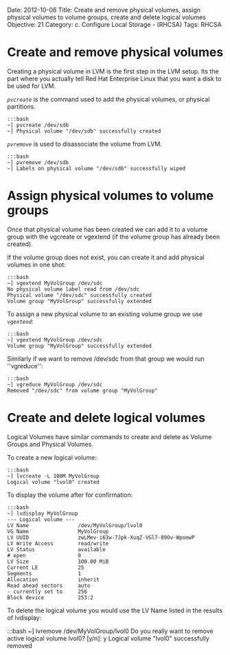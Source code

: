 Date: 2012-10-06
Title: Create and remove physical volumes, assign physical volumes to volume groups, create and delete logical volumes
Objective: 21
Category: c. Configure Local Storage - (RHCSA)
Tags: RHCSA

Create and remove physical volumes
===

Creating a physical volume in LVM is the first step in the LVM setup. Its the part where you actually tell Red Hat Enterprise Linux that you want a disk to be used for LVM.

*`pvcreate`* is the command used to add the physical volumes, or physical partitions.

    :::bash
    ~] pvcreate /dev/sdb
    ~] Physical volume "/dev/sdb" successfully created

*`pvremove`* is used to disassociate the volume from LVM.

    :::bash
    ~] pvremove /dev/sdb
    ~] Labels on physical volume "/dev/sdb" successfully wiped

Assign physical volumes to volume groups
===

Once that physical volume has been created we can add it to a volume group with the vgcreate or vgextend (if the volume group has already been created).

If the volume group does not exist, you can create it and add physical volumes in one shot:

    :::bash
    ~] vgextend MyVolGroup /dev/sdc 
    No physical volume label read from /dev/sdc
    Physical volume "/dev/sdc" successfully created
    Volume group "MyVolGroup" successfully extended


To assign a new physical volume to an existing volume group we use *`vgextend`*:

    :::bash
    ~] vgextend MyVolGroup /dev/sdc 
    Volume group "MyVolGroup" successfully extended

Similarly if we want to remove /dev/sdc from that group we would run ''vgreduce'':

    :::bash
    ~] vgreduce MyVolGroup /dev/sdc
    Removed "/dev/sdc" from volume group "MyVolGroup"

Create and delete logical volumes
==

Logical Volumes have similar commands to create and delete as Volume Groups and Physical Volumes. 

To create a new logical volume:

    :::bash
    ~] lvcreate -L 100M MyVolGroup
    Logical volume "lvol0" created

To display the volume after for confirmation:

    :::bash
    ~] lvdisplay MyVolGroup
    --- Logical volume ---
    LV Name                /dev/MyVolGroup/lvol0
    VG Name                MyVolGroup
    LV UUID                zwLMev-i63w-7Jpk-XuqZ-VGl7-89Ov-WpoewP
    LV Write Access        read/write
    LV Status              available
    # open                 0
    LV Size                100.00 MiB
    Current LE             25
    Segments               1
    Allocation             inherit
    Read ahead sectors     auto
    - currently set to     256
    Block device           253:2

To delete the logical volume you would use the LV Name listed in the results of lvdisplay:

   :::bash
    ~] lvremove /dev/MyVolGroup/lvol0
    Do you really want to remove active logical volume lvol0? [y/n]: y
    Logical volume "lvol0" successfully removed

